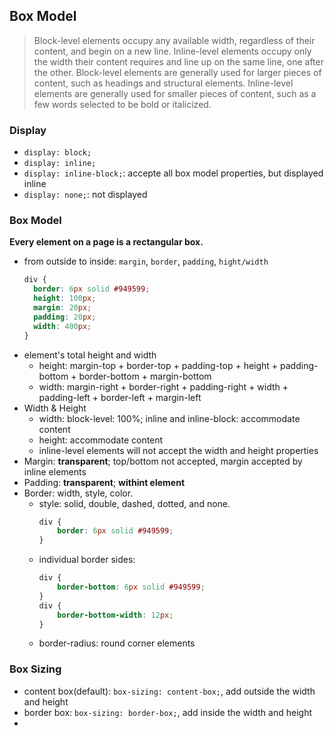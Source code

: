 ## Box Model

> Block-level elements occupy any available width, regardless of their content, and begin on a new line. Inline-level elements occupy only the width their content requires and line up on the same line, one after the other.
> Block-level elements are generally used for larger pieces of content, such as headings and structural elements. Inline-level elements are generally used for smaller pieces of content, such as a few words selected to be bold or italicized.

### Display
- `display: block;`
- `display: inline;`
- `display: inline-block;`: accepte all box model properties, but displayed inline
- `display: none;`: not displayed

### Box Model
**Every element on a page is a rectangular box.**
- from outside to inside: `margin`, `border`, `padding`, `hight/width`
    ```css
    div {
      border: 6px solid #949599;
      height: 100px;
      margin: 20px;
      padding: 20px;
      width: 400px;
    }    
    ```
- element's total height and width
    - height: margin-top + border-top + padding-top + height + padding-bottom + border-bottom + margin-bottom
    - width: margin-right + border-right + padding-right + width + padding-left + border-left + margin-left
- Width & Height
    - width: block-level: 100%; inline and inline-block: accommodate content
    - height: accommodate content
    - inline-level elements will not accept the width and height properties 
- Margin: **transparent**; top/bottom not accepted, margin accepted by inline elements
- Padding: **transparent**; **withint element**
- Border: width, style, color.
    - style: solid, double, dashed, dotted, and none.
        ```css
        div {
            border: 6px solid #949599;
        }
        ```
    - individual border sides: 
        ```css
        div {
            border-bottom: 6px solid #949599;
        }
        div {
            border-bottom-width: 12px;
        }
        ```
    - border-radius: round corner elements

### Box Sizing
- content box(default): `box-sizing: content-box;`, add outside the width and height
- border box: `box-sizing: border-box;`, add inside the width and height
- 